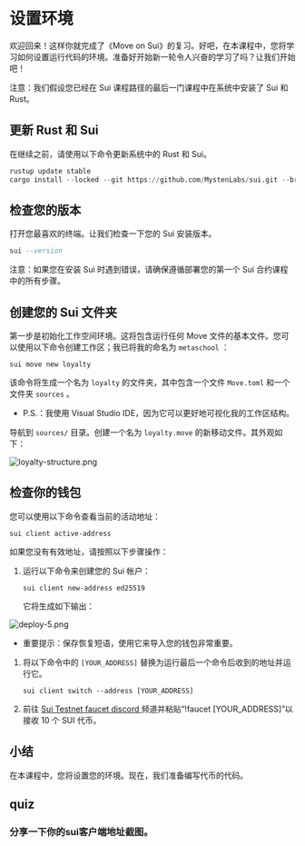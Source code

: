 #  设置环境

欢迎回来！这样你就完成了《Move on Sui》的复习。好吧，在本课程中，您将学习如何设置运行代码的环境。准备好开始新一轮令人兴奋的学习了吗？让我们开始吧！

注意：我们假设您已经在 Sui 课程路径的最后一门课程中在系统中安装了 Sui 和 Rust。

## 更新 Rust 和 Sui

在继续之前，请使用以下命令更新系统中的 Rust 和 Sui。

```awk
rustup update stable
cargo install --locked --git https://github.com/MystenLabs/sui.git --branch testnet sui
```

##  检查您的版本

打开您最喜欢的终端。让我们检查一下您的 Sui 安装版本。

```ada
sui --version
```

注意：如果您在安装 Sui 时遇到错误，请确保遵循部署您的第一个 Sui 合约课程中的所有步骤。

## 创建您的 Sui 文件夹

第一步是初始化工作空间环境。这将包含运行任何 Move 文件的基本文件。您可以使用以下命令创建工作区；我已将我的命名为 `metaschool` ：

```arduino
sui move new loyalty
```

该命令将生成一个名为 `loyalty` 的文件夹，其中包含一个文件 `Move.toml` 和一个文件夹 `sources` 。

- P.S.：我使用 Visual Studio IDE，因为它可以更好地可视化我的工作区结构。

导航到 `sources/` 目录。创建一个名为 `loyalty.move` 的新移动文件。其外观如下：

![loyalty-structure.png](https://github.com/0xmetaschool/Learning-Projects/blob/main/assests_for_all/sui-loyalty-dapp/Set%20Up%20Environment/loyalty-structure.png?raw=true)

##  检查你的钱包

您可以使用以下命令查看当前的活动地址：

```axapta
sui client active-address
```

如果您没有有效地址，请按照以下步骤操作：

1. 运行以下命令来创建您的 Sui 帐户：

   ```smali
   sui client new-address ed25519
   ```

   它将生成如下输出：

![deploy-5.png](https://github.com/0xmetaschool/Learning-Projects/blob/main/assests_for_all/sui-loyalty-dapp/Set%20Up%20Environment/deploy-5.png?raw=true)

- 重要提示：保存恢复短语，使用它来导入您的钱包非常重要。

1. 将以下命令中的 `[YOUR_ADDRESS]` 替换为运行最后一个命令后收到的地址并运行它。

   ```axapta
   sui client switch --address [YOUR_ADDRESS]
   ```

2. 前往 [Sui Testnet faucet discord ](https://discord.com/channels/916379725201563759/1037811694564560966)频道并粘贴“!faucet [YOUR_ADDRESS]”以接收 10 个 SUI 代币。

## 小结

在本课程中，您将设置您的环境。现在，我们准备编写代币的代码。

## quiz

### 分享一下你的sui客户端地址截图。